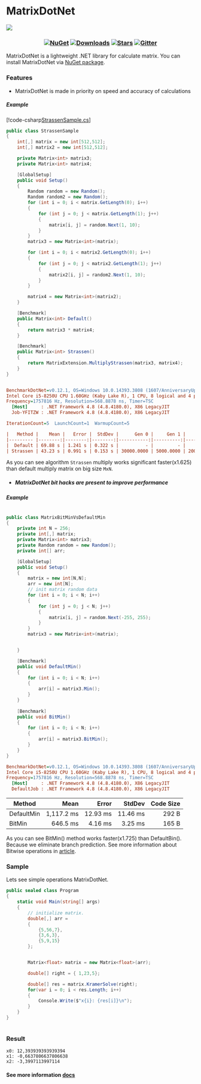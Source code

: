 # MatrixDotNet

![](https://github.com/toor1245/MatrixDotNet/blob/master/docs/MatrixDotNet.png)

<h3 align="center">

[![NuGet](https://img.shields.io/nuget/v/MatrixDotNet.svg)](https://www.nuget.org/packages/MatrixDotNet/) 
[![Downloads](https://img.shields.io/nuget/dt/matrixdotnet.svg)](https://www.nuget.org/packages/MatrixDotNet/)
[![Stars](https://img.shields.io/github/stars/toor1245/MatrixDotNet?color=brightgreen)](https://github.com/toor1245/MatrixDotNet/stargazers)
[![Gitter](https://badges.gitter.im/MatrixDotNet/community.svg)](https://gitter.im/MatrixDotNet/community?utm_source=badge&utm_medium=badge&utm_campaign=pr-badge)

</h3>

MatrixDotNet is a lightweight .NET library for calculate matrix. You can install MatrixDotNet via [NuGet package](https://www.nuget.org/packages/MatrixDotNet/).

### Features
* MatrixDotNet is made in priority on speed and accuracy of calculations

##### Example 
[!code-csharp[StrassenSample.cs](https://github.com/toor1245/MatrixDotNet/blob/master/samples/Samples/Samples/StrassenSample.cs)]
```C#
public class StrassenSample
{
    int[,] matrix = new int[512,512];
    int[,] matrix2 = new int[512,512];

    private Matrix<int> matrix3;
    private Matrix<int> matrix4;

    [GlobalSetup]
    public void Setup()
    {
        Random random = new Random();
        Random random2 = new Random();
        for (int i = 0; i < matrix.GetLength(0); i++)
        {
            for (int j = 0; j < matrix.GetLength(1); j++)
            {
                matrix[i, j] = random.Next(1, 10);
            }
        }
        matrix3 = new Matrix<int>(matrix);

        for (int i = 0; i < matrix2.GetLength(0); i++)
        {
            for (int j = 0; j < matrix2.GetLength(1); j++)
            {
                matrix2[i, j] = random2.Next(1, 10);
            }
        }

        matrix4 = new Matrix<int>(matrix2);
    }

    [Benchmark]
    public Matrix<int> Default()
    {
        return matrix3 * matrix4;
    }

    [Benchmark]
    public Matrix<int> Strassen()
    {
        return MatrixExtension.MultiplyStrassen(matrix3, matrix4);
    }
}
```

``` ini

BenchmarkDotNet=v0.12.1, OS=Windows 10.0.14393.3808 (1607/AnniversaryUpdate/Redstone1)
Intel Core i5-8250U CPU 1.60GHz (Kaby Lake R), 1 CPU, 8 logical and 4 physical cores
Frequency=1757816 Hz, Resolution=568.8878 ns, Timer=TSC
  [Host]     : .NET Framework 4.8 (4.8.4180.0), X86 LegacyJIT
  Job-YFITZW : .NET Framework 4.8 (4.8.4180.0), X86 LegacyJIT

IterationCount=5  LaunchCount=1  WarmupCount=5  

```

```ini
|   Method |    Mean |   Error |  StdDev |      Gen 0 |     Gen 1 |     Gen 2 | Allocated |
|--------- |--------:|--------:|--------:|-----------:|----------:|----------:|----------:|
|  Default | 69.88 s | 1.241 s | 0.322 s |          - |         - |         - |   1.01 MB |
| Strassen | 43.23 s | 0.991 s | 0.153 s | 30000.0000 | 5000.0000 | 2000.0000 | 174.32 MB |
```

As you can see algorithm `Strassen` multiply works significant faster(x1.625) than default multiply matrix on big size `MxN`.

* ##### MatrixDotNet bit hacks are present to improve performance

##### Example

```c#

public class MatrixBitMinVsDefaultMin
{
    private int N = 256;
    private int[,] matrix;
    private Matrix<int> matrix3;
    private Random random = new Random();
    private int[] arr;

    [GlobalSetup]
    public void Setup()
    {
        matrix = new int[N,N];
        arr = new int[N];
        // init matrix random data
        for (int i = 0; i < N; i++)
        {
            for (int j = 0; j < N; j++)
            {
                matrix[i, j] = random.Next(-255, 255);
            }
        }
        matrix3 = new Matrix<int>(matrix);


    }

    [Benchmark]
    public void DefaultMin()
    { 
        for (int i = 0; i < N; i++)
        {
            arr[i] = matrix3.Min();   
        }
    }
    
    [Benchmark]
    public void BitMin()
    {
        for (int i = 0; i < N; i++)
        {
            arr[i] = matrix3.BitMin();   
        }
    }
}

```

``` ini
BenchmarkDotNet=v0.12.1, OS=Windows 10.0.14393.3808 (1607/AnniversaryUpdate/Redstone1)
Intel Core i5-8250U CPU 1.60GHz (Kaby Lake R), 1 CPU, 8 logical and 4 physical cores
Frequency=1757816 Hz, Resolution=568.8878 ns, Timer=TSC
  [Host]     : .NET Framework 4.8 (4.8.4180.0), X86 LegacyJIT
  DefaultJob : .NET Framework 4.8 (4.8.4180.0), X86 LegacyJIT
```
|     Method |       Mean |    Error |   StdDev | Code Size |
|----------- |-----------:|---------:|---------:|----------:|
| DefaultMin | 1,117.2 ms | 12.93 ms | 11.46 ms |     292 B |
|     BitMin |   646.5 ms |  4.16 ms |  3.25 ms |     165 B |

As you can see BitMin() method works faster(x1.725) than DefaultBin(). Because we eliminate branch prediction.
See more information about Bitwise operations in [article](https://toor1245.github.io/MatrixDotNet/articles/intro.html).

### Sample
Lets see simple operations MatrixDotNet.

```C#
public sealed class Program
{
    static void Main(string[] args)
    {
        // initialize matrix.
        double[,] arr =
        {
            {5,56,7},
            {3,6,3},
            {5,9,15}
        };


        Matrix<float> matrix = new Matrix<float>(arr);

        double[] right = { 1,23,5};

        double[] res = matrix.KramerSolve(right);
        for(var i = 0; i < res.Length; i++)
        {
            Console.Write($"x{i}: {res[i]}\n");
        }
    }
}
 
```
### Result
```
x0: 12,393939393939394
x1: -0,6637806637806638
x2: -3,3997113997114
```

#### See more information [docs](https://toor1245.github.io/MatrixDotNet/) 
